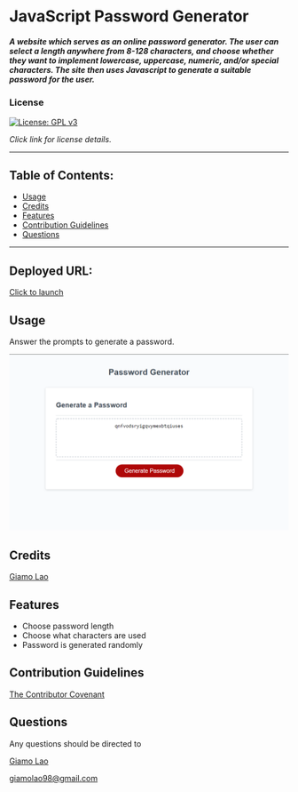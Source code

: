# JavaScript Password Generator
##### A website which serves as an online password generator. The user can select a length anywhere from 8-128 characters, and choose whether they want to implement lowercase, uppercase, numeric, and/or special characters. The site then uses Javascript to generate a suitable password for the user.
### License
[![License: GPL v3](https://img.shields.io/badge/License-GPLv3-blue.svg)](https://www.gnu.org/licenses/gpl-3.0)

*Click link for license details.*

---------------
## Table of Contents:
* [Usage](#usage)
* [Credits](#credits)
* [Features](#features)
* [Contribution Guidelines](#contribution-guidelines)
* [Questions](#questions)
---------------
 ## Deployed URL:
[Click to launch](https://technicalparadox.github.io/JSPassGenerator)
## Usage
Answer the prompts to generate a password.

![A screenshot of the deployed web application.](./assets/images/sitess.png)

## Credits
[Giamo Lao](https://www.github.com/technicalparadox)
## Features
* Choose password length
* Choose what characters are used
* Password is generated randomly
## Contribution Guidelines
[The Contributor Covenant](https://www.contributor-covenant.org/)
## Questions
Any questions should be directed to

[Giamo Lao](https://technicalparadox.github.io)

[giamolao98@gmail.com](mailto:https://technicalparadox.github.io)
